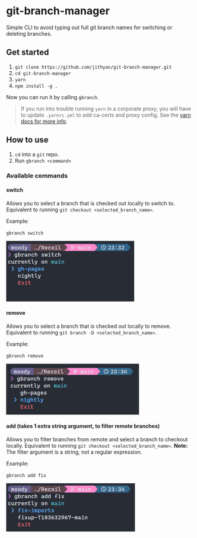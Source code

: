 # git-branch-manager

Simple CLI to avoid typing out full git branch names for switching or deleting branches.

## Get started

1. `git clone https://github.com/jithyan/git-branch-manager.git`
2. `cd git-branch-manager`
3. `yarn`
4. `npm install -g .`

Now you can run it by calling `gbranch`.

> If you run into trouble running `yarn` in a corporate proxy, you will have to update `.yarnrc.yml` to add ca-certs and proxy config. See the [yarn docs for more info](https://yarnpkg.com/configuration/yarnrc).

## How to use

1. `cd` into a `git` repo.
2. Run `gbranch <command>`

### Available commands

#### switch

Allows you to select a branch that is checked out locally to switch to. Equivalent to running `git checkout <selected_branch_name>`.

Example:

`gbranch switch`

![switch example](./img/switch.png)

#### remove

Allows you to select a branch that is checked out locally to remove. Equivalent to running `git branch -D <selected_branch_name>`.

Example:

`gbranch remove`

![remove example](./img/remove.png)

#### add (takes 1 extra string argument, to filter remote branches)

Allows you to filter branches from remote and select a branch to checkout locally. Equivalent to running `git checkout <selected_branch_name>`.
**Note:** The filter argument is a string, not a regular expression.

Example:

`gbranch add fix`

![add example](./img/add.png)
